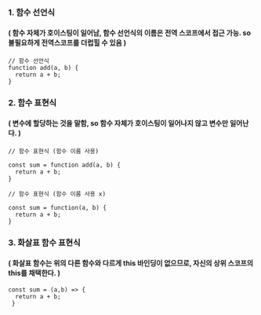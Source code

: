 ### 1. 함수 선언식
#### ( 함수 자체가 호이스팅이 일어남, 함수 선언식의 이름은 전역 스코프에서 접근 가능. so 불필요하게 전역스코프를 더럽힐 수 있음 )

```
// 함수 선언식 
function add(a, b) {
  return a + b;
}
```

### 2. 함수 표현식 
#### ( 변수에 할당하는 것을 말함, so 함수 자체가 호이스팅이 일어나지 않고 변수만 일어난다. )

```
// 함수 표현식 (함수 이름 사용)

const sum = function add(a, b) {
  return a + b;
}

// 함수 표현식 (함수 이름 사용 x)

const sum = function(a, b) {
  return a + b;
}

```

### 3. 화살표 함수 표현식
#### ( 화살표 함수는 위의 다른 함수와 다르게 this 바인딩이 없으므로, 자신의 상위 스코프의 this를 채택한다. )

```
const sum = (a,b) => {
  return a + b;
 }
```
